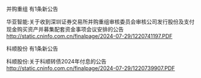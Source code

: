 并购重组 有1条新公告 

华亚智能:关于收到深圳证券交易所并购重组审核委员会审核公司发行股份及支付现金购买资产并募集配套资金事项会议安排的公告 http://static.cninfo.com.cn/finalpage/2024-07-29/1220741197.PDF 

科顺股份 有1条新公告 

科顺股份:关于科顺转债2024年付息的公告 http://static.cninfo.com.cn/finalpage/2024-07-29/1220739907.PDF 

